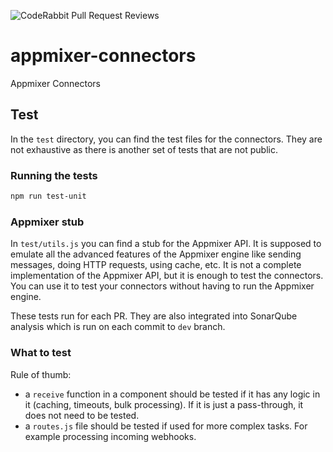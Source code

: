 ![CodeRabbit Pull Request Reviews](https://img.shields.io/coderabbit/prs/github/clientIO/appmixer-connectors?utm_source=oss&utm_medium=github&utm_campaign=clientIO%2Fappmixer-connectors&labelColor=171717&color=FF570A&link=https%3A%2F%2Fcoderabbit.ai&label=CodeRabbit+Reviews)

# appmixer-connectors
Appmixer Connectors

## Test
In the `test` directory, you can find the test files for the connectors. They are not exhaustive as there is another set of tests that are not public.

### Running the tests
```sh
npm run test-unit
```

### Appmixer stub
In `test/utils.js` you can find a stub for the Appmixer API. It is supposed to emulate all the advanced features of the Appmixer engine like sending messages, doing HTTP requests, using cache, etc. It is not a complete implementation of the Appmixer API, but it is enough to test the connectors. You can use it to test your connectors without having to run the Appmixer engine.

These tests run for each PR. They are also integrated into SonarQube analysis which is run on each commit to `dev` branch.

### What to test
Rule of thumb:
- a `receive` function in a component should be tested if it has any logic in it (caching, timeouts, bulk processing). If it is just a pass-through, it does not need to be tested.
- a `routes.js` file should be tested if used for more complex tasks. For example processing incoming webhooks.
